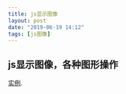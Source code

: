 ```yaml
---
title: js显示图像
layout: post
date: "2019-06-19 14:12"
tags: [js图像]
---
```




## js显示图像，各种图形操作



 [实例](https://www.sightthink.com/assets/fc/main.html "With a Title"). 

